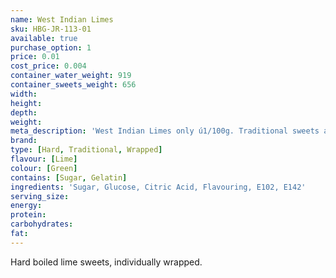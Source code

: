 ```yaml
---
name: West Indian Limes
sku: HBG-JR-113-01
available: true
purchase_option: 1
price: 0.01
cost_price: 0.004
container_water_weight: 919
container_sweets_weight: 656
width: 
height: 
depth: 
weight: 
meta_description: 'West Indian Limes only ú1/100g. Traditional sweets and more at Humbugs Confectionery Store. Specialists in satisfying your sweet tooth!'
brand: 
type: [Hard, Traditional, Wrapped]
flavour: [Lime]
colour: [Green]
contains: [Sugar, Gelatin]
ingredients: 'Sugar, Glucose, Citric Acid, Flavouring, E102, E142'
serving_size: 
energy: 
protein: 
carbohydrates: 
fat: 
---
```

Hard boiled lime sweets, individually wrapped.